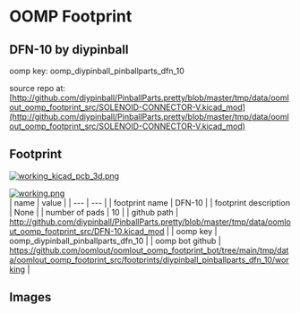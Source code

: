 # OOMP Footprint  
## DFN-10  by diypinball  
  
oomp key: oomp_diypinball_pinballparts_dfn_10  
  
source repo at: [http://github.com/diypinball/PinballParts.pretty/blob/master/tmp/data/oomlout_oomp_footprint_src/SOLENOID-CONNECTOR-V.kicad_mod](http://github.com/diypinball/PinballParts.pretty/blob/master/tmp/data/oomlout_oomp_footprint_src/SOLENOID-CONNECTOR-V.kicad_mod)  
## Footprint  
  
[![working_kicad_pcb_3d.png](working_kicad_pcb_3d_600.png)](working_kicad_pcb_3d.png)  
  
[![working.png](working_600.png)](working.png)  
| name | value | 
| --- | --- | 
| footprint name | DFN-10 | 
| footprint description | None | 
| number of pads | 10 | 
| github path | http://github.com/diypinball/PinballParts.pretty/blob/master/tmp/data/oomlout_oomp_footprint_src/DFN-10.kicad_mod | 
| oomp key | oomp_diypinball_pinballparts_dfn_10 | 
| oomp bot github | https://github.com/oomlout/oomlout_oomp_footprint_bot/tree/main/tmp/data/oomlout_oomp_footprint_src/footprints/diypinball_pinballparts_dfn_10/working | 
## Images  
